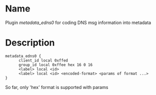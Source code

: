 # Name 
  
Plugin *metadata_edns0* for coding DNS msg information into metadata


# Description

~~~
metadata_edns0 {
      client_id local 0xffed
      group_id local 0xffee hex 16 0 16
      <label> local <id>
      <label> local <id> <encoded-format> <params of format ...>
}
~~~

So far, only 'hex' format is supported with params <length> <start> <end>


